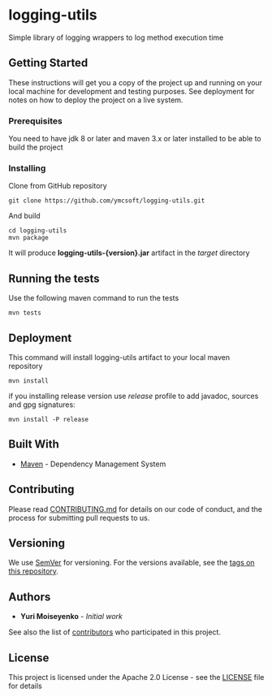 # logging-utils

Simple library of logging wrappers to log method execution time

## Getting Started

These instructions will get you a copy of the project up and running on your local machine for development and testing purposes. See deployment for notes on how to deploy the project on a live system.

### Prerequisites

You need to have jdk 8 or later and maven 3.x or later installed to be able to build the project

### Installing

Clone from GitHub repository

```
git clone https://github.com/ymcsoft/logging-utils.git
```

And build

```
cd logging-utils
mvn package
```
It will produce **logging-utils-{version}.jar** artifact in the *target* directory

## Running the tests

Use the following maven command to run the tests

```
mvn tests
```

## Deployment

This command will install logging-utils artifact to your local maven repository

```
mvn install
```
if you installing release version use _release_ profile to add javadoc, sources and gpg signatures:

```
mvn install -P release
```

## Built With

* [Maven](https://maven.apache.org/) - Dependency Management System

## Contributing

Please read [CONTRIBUTING.md](CONTRIBUTING.md) for details on our code of conduct, and the process for submitting pull requests to us.

## Versioning

We use [SemVer](http://semver.org/) for versioning. For the versions available, see the [tags on this repository](https://github.com/ymcsoft/logging-utils/tags). 

## Authors

* **Yuri Moiseyenko** - *Initial work*

See also the list of [contributors](https://github.com/ymcsoft/logging-utils/contributors) who participated in this project.

## License

This project is licensed under the Apache 2.0 License - see the [LICENSE](LICENSE) file for details

